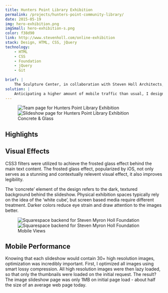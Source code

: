 ```yaml
---
title: Hunters Point Library Exhibition
permalink: /projects/hunters-point-community-library/
date: 2015-05-19
img: hero-exhibition.png
imgSmall: hero-exhibition-s.png
color: f38d90
link: http://www.stevenholl.com/online-exhibition
stack: Design, HTML, CSS, jQuery
technology:
    - HTML
    - CSS
    - Foundation
    - jQuery
    - Git
    
brief: | 
    The Sculpture Center, in collaboration with Steven Holl Architects, was hosting an exhibition chronicling the design process for the new Hunters Point Community Library. As physical exhibition space was limited, the client decided that they wanted an accompanying digital exhibition to supplement the physical exhibition.
solution: |
    Anticipating a higher amount of mobile traffic than usual, I designed a minimalist static site that prioritized performance. The design I came up with was based around the idea of on concrete and glass - two key materials in Steven Holl’s buildings.
---
```

<figure class="projects__img-wrapper row row--full" style="background-color: #{{ page.color }}">
    <div class="projects__col--half">
        <img class="projects__img" src="{{ imgurl }}/img/exhibition-interior.png" alt="Team page for Hunters Point Library Exhibition">
    </div>
    <div class="projects__col--half">
        <img class="projects__img" src="{{ imgurl }}/img/slider.png" alt="Slideshow page for Hunters Point Library Exhibition">
    </div>
    <figcaption class="projects__caption">
    Concrete & Glass
    </figcaption>
</figure>

<div class="row">
    <section class="text-block">
        <h2>Highlights</h2>
        <h2 class="subheading">Visual Effects</h2>
        <p>CSS3 filters were utilized to achieve the frosted glass effect behind the main text content. The frosted glass effect, popularized by iOS, not only serves as a stunning and contextually relevent visual effect, it also improves legibility.</p>
        <p>The ‘concrete’ element of the design refers to the dark, textured background behind the slideshow. Physical exhibition spaces typically rely on the idea of the ‘white cube’, but screen based media require different treatment. Darker colors reduce eye strain and draw attention to the images better.</p>
    </section>
</div>

<figure class="projects__img-wrapper row row--full" style="background-color: #{{ page.color }}">
        <div class="projects__col--half">
            <img class="projects__img" src="{{ imgurl }}/img/exhibition-mobile-interior2.png" alt="Squarespace backend for Steven Myron Holl Foundation">
        </div>
        <div class="projects__col--half">
            <img class="projects__img" src="{{ imgurl }}/img/exhibition-mobile.png" alt="Squarespace backend for Steven Myron Holl Foundation">
        </div>
    <figcaption class="projects__caption">
    Mobile Views
    </figcaption>
</figure>

<div class="row">
    <section class="text-block">
        <h2 class="subheading">Mobile Performance</h2>
        <p>Knowing that each slideshow would contain 30+ high resolution images, optimization was incredibly important. First, I optimized all images using smart lossy compression. All high resolution images were then lazy loaded, so that only the thumbnails were loaded on the initial request. The result? The image slideshow page was only 1MB on initial page load - about half the size of an average web page today.</p>
    </section>
</div>
